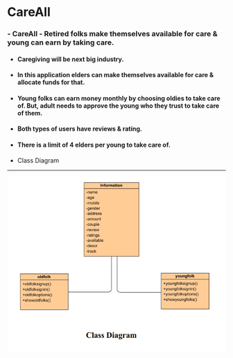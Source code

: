 # CareAll
### - CareAll - Retired folks make themselves available for care &amp; young can earn by taking care.
  * #### Caregiving will be next big industry.
  * #### In this application elders can make themselves available for care & allocate funds for that.
  * #### Young folks can earn money monthly by choosing oldies to take care of. But, adult needs to approve the young who they trust to take care of them.
  * #### Both types of users have reviews & rating.
  * #### There is a limit of 4 elders per young to take care of.
* Class Diagram
-----------------
![class diagram](https://github.com/harshitkumawat/CareAll/blob/master/Screenshot%20from%202020-01-03%2023-18-12.png)
